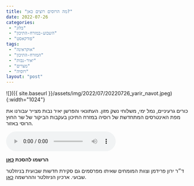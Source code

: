 ```yaml
---
title: "מה הרוסים רוצים כאן?"
date: 2022-07-26
categories: 
 - "בלוג"
 - "השבוע-במזרח-התיכון"
 - "פודקאסט"
tags: 
 - "אוקראינה"
 - "המזרח-התיכון"
 - "יאיר-נבות"
 - "מצרים"
 - "רוסיה"
layout: "post"
---
```


![]({{ site.baseurl }}/assets/img/2022/07/20220726_yarir_navot.jpeg){:width="1024"}

כורים גרעיניים, נמל ימי, משלוחי נשק מזון. העתונאי והפרשן יאיר נבות מצייר עבורנו את מפת האינטרסים המתחדשת של רוסיה במזרח התיכון בעקבות הביקור של שר החוץ הרוסי באזור. 

<audio controls src="https://d3ctxlq1ktw2nl.cloudfront.net/staging/2022-6-21/277392784-44100-2-d8c537cb3b27b.m4a" class=" wp-block-audio"></audio>

**הרשמו להסכת [כאן](https://anchor.fm/hashavua)**

 ד״ר ירון פרידמן וצוות המומחים שאיתו מפרסמים גם סקירת חדשות שבועית בניוזלטר שבועי. ארכיון הניוזלטר וההרשמה [כאן](https://us7.campaign-archive.com/home/?u=11fe1442157d219f56c36d2a9&id=e0b5399e69).

